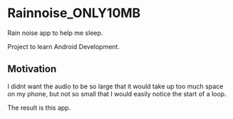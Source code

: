# Rainnoise_ONLY10MB
Rain noise app to help me sleep.  
  
Project to learn Android Development.  

## Motivation  
I didnt want the audio to be so large that it would take up too much space on my phone, but not so small that I would easily notice the start of a loop.  
  
The result is this app. 

